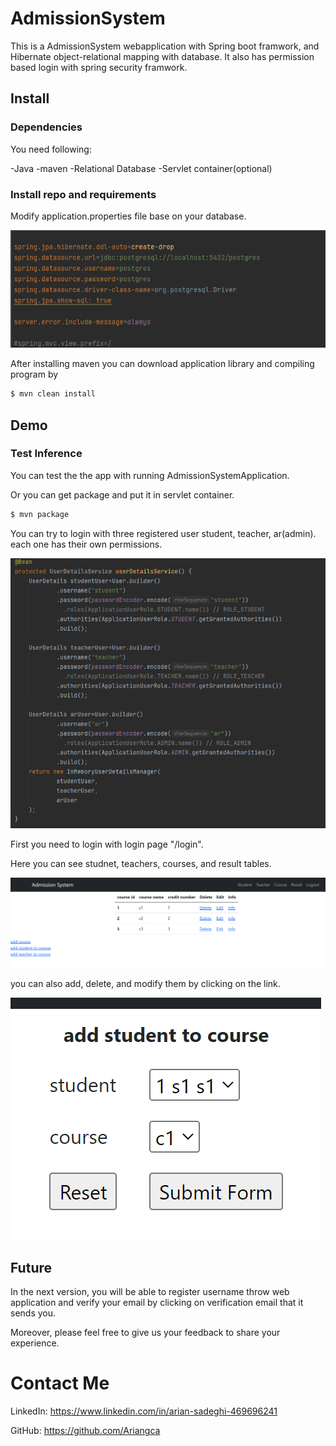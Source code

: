 # AdmissionSystem
This is a AdmissionSystem webapplication with Spring boot framwork, and Hibernate object-relational mapping with database.
It also has permission based login with spring security framwork.


## Install

### Dependencies

You need following:

-Java
-maven
-Relational Database
-Servlet container(optional)


### Install repo and requirements

Modify application.properties file base on your database.

![AdmissionSystem](./etcs/application-properties.PNG)

After installing maven you can download application library and compiling program by

```bash
$ mvn clean install
```

## Demo

### Test Inference

You can test the the app with running AdmissionSystemApplication.

Or you can get package and put it in servlet container.

```bash
$ mvn package
```

You can try to login with three registered user student, teacher, ar(admin).
each one has their own permissions.

![AdmissionSystem](./etcs/example-username.PNG)

First you need to login with login page "/login".

Here you can see studnet, teachers, courses, and result tables.



![AdmissionSystem](./etcs/course.PNG)

you can also add, delete, and modify them by clicking on the link.

![AdmissionSystem](./etcs/student-to-course.PNG)



## Future

In the next version, you will be able to register username throw web application and verify your email by clicking on verification email that it sends you.

Moreover, please feel free to give us your feedback to share your experience.

# Contact Me


LinkedIn: https://www.linkedin.com/in/arian-sadeghi-469696241

GitHub: https://github.com/Ariangca